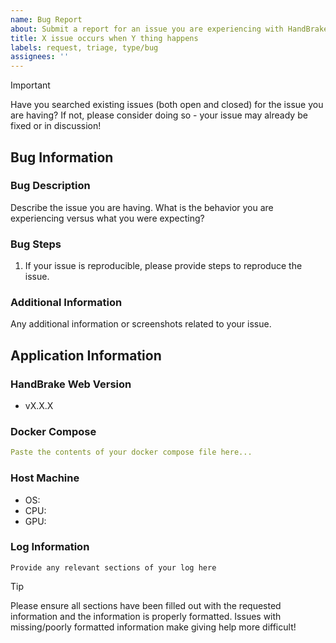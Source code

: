 ```yaml
---
name: Bug Report
about: Submit a report for an issue you are experiencing with HandBrake Web
title: X issue occurs when Y thing happens
labels: request, triage, type/bug
assignees: ''
---
```


> [!important]
> Have you searched existing issues (both open and closed) for the issue you are having? If not, please consider doing so - your issue may already be fixed or in discussion!

## Bug Information

### Bug Description

Describe the issue you are having. What is the behavior you are experiencing versus what you were expecting?

### Bug Steps

1. If your issue is reproducible, please provide steps to reproduce the issue.

### Additional Information

Any additional information or screenshots related to your issue.

## Application Information

### HandBrake Web Version

-   vX.X.X

### Docker Compose

```yaml
Paste the contents of your docker compose file here...
```

### Host Machine

-   OS:
-   CPU:
-   GPU:

### Log Information

```
Provide any relevant sections of your log here
```

> [!tip]
> Please ensure all sections have been filled out with the requested information and the information is properly formatted. Issues with missing/poorly formatted information make giving help more difficult!
